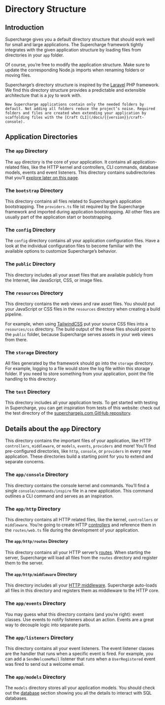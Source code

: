 # Directory Structure


## Introduction
Supercharge gives you a default directory structure that should work well for small and large applications. The Supercharge framework tightly integrates with the given application structure by loading files from directories in your `app` folder.

Of course, you’re free to modify the application structure. Make sure to update the corresponding Node.js imports when renaming folders or moving files.

Supercharge’s directory structure is inspired by the [Laravel](https://laravel.com) PHP framework. We find this directory structure provides a predictable and extensible architecture that is a joy to work with.

```info
New Supercharge applications contain only the needed folders by default. Not adding all folders reduce the project’s noise. Required folders and files are created when extending your application by scaffolding files with the [Craft CLI](/docs/{{version}}/craft-console).
```

## Application Directories
<p></p>

### The `app` Directory
The `app` directory is the core of your application. It contains all application-related files, like the HTTP kernel and controllers, CLI commands, database models, events and event listeners. This directory contains subdirectories that you’ll [explore later on this page](#details-about-the-<code>app</code>-directory).


### The `bootstrap` Directory
This directory contains all files related to Supercharge’s application bootstrapping. The `providers.ts` file ist required by the Supercharge framework and imported during application bootstrapping. All other files are usually part of the application start or bootstrapping.


### The `config` Directory
The `config` directory contains all your application configuration files. Have a look at the individual configuration files to become familiar with the available options to customize Supercharge’s behavior.


### The `public` Directory
This directory includes all your asset files that are available publicly from the Internet, like JavaScript, CSS, or image files.


### The `resources` Directory
This directory contains the web views and raw asset files. You should put your JavaScript or CSS files in the `resources` directory when creating a build pipeline.

For example, when using [TailwindCSS](https://tailwindcss.com) put your source CSS files into a `resources/css` directory. The build output of the these files should point to the `public` folder, because Supercharge serves assets in your web views from there.


### The `storage` Directory
All files generated by the framework should go into the `storage` directory. For example, logging to a file would store the log file within this storage folder. If you need to store something from your application, point the file handling to this directory.


### The `test` Directory
This directory includes all your application tests. To get started with testing in Supercharge, you can get inspiration from tests of this website: check out the test directory of the [superchargejs.com GitHub repository](https://github.com/supercharge/superchargejs.com/tree/main/test).


## Details about the `app` Directory
This directory contains the important files of your application, like HTTP `controllers`, `middleware`, or `models`, `events`, `providers` and more! You’ll find pre-configured directories, like `http`, `console`, or `providers` in every new application. These directories build a starting point for you to extend and separate concerns.


### The `app/console` Directory
This directory contains the console kernel and commands. You’ll find a single `console/commands/inspire` file in a new application. This command outlines a CLI command and serves as an inspiration.


### The `app/http` Directory
This directory contains all HTTP related files, like the kernel, `controllers` or `middleware`. You’re going to create HTTP [controllers](/docs/{{version}}/controllers) and reference them in the `routes/web.ts` file during the development of your application.


#### The `app/http/routes` Directory
This directory contains all your HTTP server’s [routes](/docs/{{version}}/routing). When starting the server, Supercharge will load all files from the `routes` directory and register them to the server.


#### The `app/http/middleware` Directory
This directory includes all your [HTTP middleware](/docs/{{version}}/middleware). Supercharge auto-loads all files in this directory and registers them as middleware to the HTTP core.


### The `app/events` Directory
You may guess what this directory contains (and you’re right): event classes. Use events to notify listeners about an action. Events are a great way to decouple logic into separate parts.


### The `app/listeners` Directory
This directory contains all your event listeners. The event listener classes are the handler that runs when a specific event is fired. For example, you can add a `SendWelcomeMail` listener that runs when a `UserRegistered` event was fired to send out a welcome email.


### The `app/models` Directory
The `models` directory stores all your application models. You should check out the [database](/docs/{{version}}/database) section showing you all the details to interact with SQL databases.
